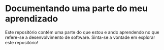 # Documentando uma parte do meu aprendizado

Este repositório contém uma parte do que estou e ando aprendendo no que refere-se a desenvolvimento de software.
Sinta-se a vontade em explorar este repositório!

